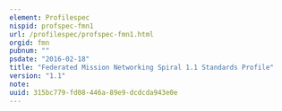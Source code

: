 ```yaml
---
element: Profilespec
nispid: profspec-fmn1
url: /profilespec/profspec-fmn1.html
orgid: fmn
pubnum: ""
psdate: "2016-02-18"
title: "Federated Mission Networking Spiral 1.1 Standards Profile"
version: "1.1"
note:
uuid: 315bc779-fd08-446a-89e9-dcdcda943e0e
---
```

